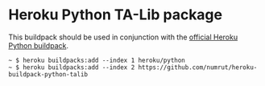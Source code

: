 # Heroku Python TA-Lib package

This buildpack should be used in conjunction with the [official Heroku Python buildpack](https://github.com/heroku/heroku-buildpack-python).

```
~ $ heroku buildpacks:add --index 1 heroku/python
~ $ heroku buildpacks:add --index 2 https://github.com/numrut/heroku-buildpack-python-talib
```
